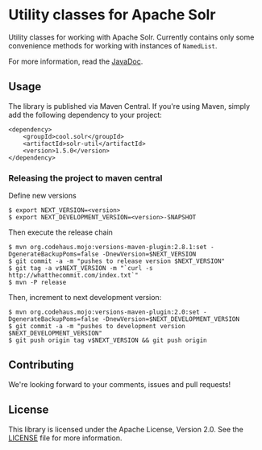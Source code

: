 # Utility classes for Apache Solr

Utility classes for working with Apache Solr. Currently contains only some convenience methods for working with
instances of `NamedList`.

For more information, read the [JavaDoc](https://www.javadoc.io/doc/com.s24.search.solr/solr-util).

## Usage

The library is published via Maven Central. If you're using Maven, simply add the following dependency to your project:

    <dependency>
        <groupId>cool.solr</groupId>
        <artifactId>solr-util</artifactId>
        <version>1.5.0</version>
    </dependency>

### Releasing the project to maven central
    
Define new versions
    
    $ export NEXT_VERSION=<version>
    $ export NEXT_DEVELOPMENT_VERSION=<version>-SNAPSHOT

Then execute the release chain

    $ mvn org.codehaus.mojo:versions-maven-plugin:2.8.1:set -DgenerateBackupPoms=false -DnewVersion=$NEXT_VERSION
    $ git commit -a -m "pushes to release version $NEXT_VERSION"
    $ git tag -a v$NEXT_VERSION -m "`curl -s http://whatthecommit.com/index.txt`"
    $ mvn -P release
    
Then, increment to next development version:
    
    $ mvn org.codehaus.mojo:versions-maven-plugin:2.0:set -DgenerateBackupPoms=false -DnewVersion=$NEXT_DEVELOPMENT_VERSION
    $ git commit -a -m "pushes to development version $NEXT_DEVELOPMENT_VERSION"
    $ git push origin tag v$NEXT_VERSION && git push origin

## Contributing

We're looking forward to your comments, issues and pull requests!

## License

This library is licensed under the Apache License, Version 2.0. See the [LICENSE](LICENSE) file for more information.
